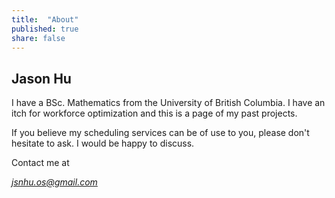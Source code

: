 ```yaml
---
title:  "About"
published: true
share: false
---
```


## Jason Hu

I have a  BSc. Mathematics from the University of British Columbia. I have an itch for workforce optimization and this is a page of my past projects.

If you believe my scheduling services can be of use to you, please don't hesitate to ask. I would be happy to discuss.

Contact me at

*jsnhu.os@gmail.com*

